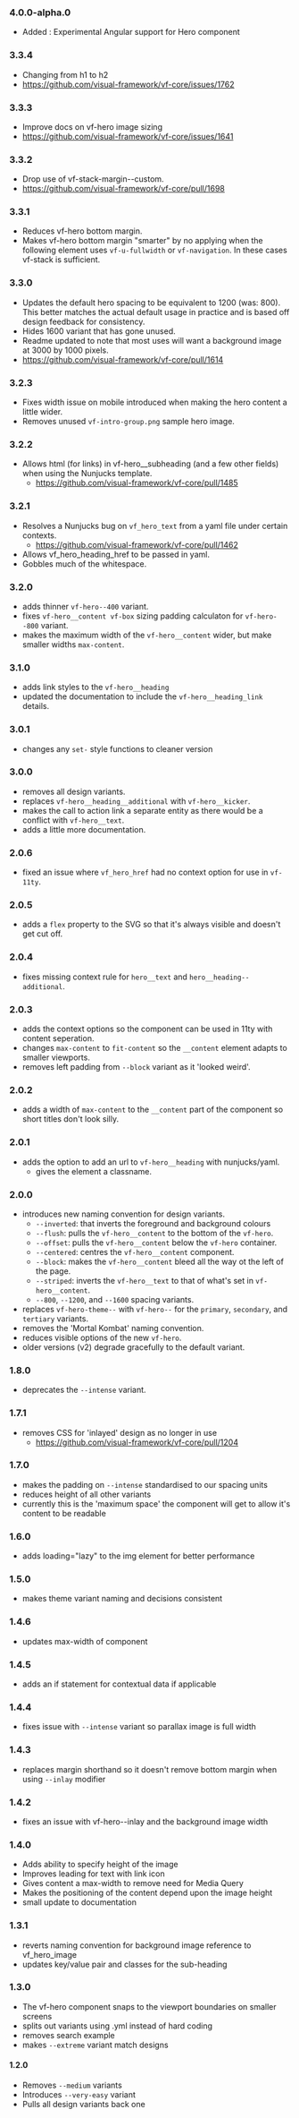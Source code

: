 ### 4.0.0-alpha.0

* Added : Experimental Angular support for Hero  component

### 3.3.4

* Changing from h1 to h2
* https://github.com/visual-framework/vf-core/issues/1762

### 3.3.3

* Improve docs on vf-hero image sizing
* https://github.com/visual-framework/vf-core/issues/1641

### 3.3.2

* Drop use of vf-stack-margin--custom.
* https://github.com/visual-framework/vf-core/pull/1698

### 3.3.1

* Reduces vf-hero bottom margin.
* Makes vf-hero bottom margin "smarter" by no applying when the following element uses `vf-u-fullwidth` or `vf-navigation`. In these cases vf-stack is sufficient.

### 3.3.0

* Updates the default hero spacing to be equivalent to 1200 (was: 800). This better matches the actual default usage in practice and is based off design feedback for consistency.
* Hides 1600 variant that has gone unused.
* Readme updated to note that most uses will want a background image at 3000 by 1000 pixels.
* https://github.com/visual-framework/vf-core/pull/1614

### 3.2.3

* Fixes width issue on mobile introduced when making the hero content a little wider.
* Removes unused `vf-intro-group.png` sample hero image.

### 3.2.2

* Allows html (for links) in vf-hero__subheading (and a few other fields) when using the Nunjucks template.
  * https://github.com/visual-framework/vf-core/pull/1485

### 3.2.1

* Resolves a Nunjucks bug on `vf_hero_text` from a yaml file under certain contexts.
  * https://github.com/visual-framework/vf-core/pull/1462
* Allows vf_hero_heading_href to be passed in yaml.
* Gobbles much of the whitespace.

### 3.2.0

* adds thinner `vf-hero--400` variant.
* fixes `vf-hero__content vf-box` sizing padding calculaton for `vf-hero--800` variant.
* makes the maximum width of the `vf-hero__content` wider, but make smaller widths `max-content`.

### 3.1.0

* adds link styles to the `vf-hero__heading`
* updated the documentation to include the `vf-hero__heading_link` details.

### 3.0.1

* changes any `set-` style functions to cleaner version

### 3.0.0

* removes all design variants.
* replaces `vf-hero__heading__additional` with `vf-hero__kicker`.
* makes the call to action link a separate entity as there would be a conflict with `vf-hero__text`.
* adds a little more documentation.

### 2.0.6

* fixed an issue where `vf_hero_href` had no context option for use in `vf-11ty`.

### 2.0.5

* adds a `flex` property to the SVG so that it's always visible and doesn't get cut off.

### 2.0.4

* fixes missing context rule for `hero__text` and `hero__heading--additional`.

### 2.0.3

* adds the context options so the component can be used in 11ty with content seperation.
* changes `max-content` to `fit-content` so the `__content` element adapts to smaller viewports.
* removes left padding from `--block` variant as it 'looked weird'.

### 2.0.2

* adds a width of `max-content` to the `__content` part of the component so short titles don't look silly.

### 2.0.1

* adds the option to add an url to `vf-hero__heading` with nunjucks/yaml.
  * gives the element a classname.

### 2.0.0

* introduces new naming convention for design variants.
  * `--inverted`: that inverts the foreground and background colours
  * `--flush`: pulls the `vf-hero__content` to the bottom of the `vf-hero`.
  * `--offset`: pulls the `vf-hero__content` below the `vf-hero` container.
  * `--centered`: centres the `vf-hero__content` component.
  * `--block`: makes the `vf-hero__content` bleed all the way ot the left of the page.
  * `--striped`: inverts the `vf-hero__text` to that of what's set in `vf-hero__content`.
  * `--800`, `--1200`, and `--1600` spacing variants.
* replaces `vf-hero-theme--` with `vf-hero--` for the `primary`, `secondary`, and `tertiary` variants.
* removes the 'Mortal Kombat' naming convention.
* reduces visible options of the new `vf-hero`.
* older versions (v2) degrade gracefully to the default variant.

### 1.8.0

* deprecates the `--intense` variant.

### 1.7.1

* removes CSS for 'inlayed' design as no longer in use
  * https://github.com/visual-framework/vf-core/pull/1204

### 1.7.0

* makes the padding on `--intense` standardised to our spacing units
* reduces height of all other variants
* currently this is the 'maximum space' the component will get to allow it's content to be readable

### 1.6.0

* adds loading="lazy" to the img element for better performance

### 1.5.0

* makes theme variant naming and decisions consistent

### 1.4.6

* updates max-width of component

### 1.4.5

* adds an if statement for contextual data if applicable

### 1.4.4

* fixes issue with `--intense` variant so parallax image is full width

### 1.4.3

* replaces margin shorthand so it doesn't remove bottom margin when using `--inlay` modifier

### 1.4.2

* fixes an issue with vf-hero--inlay and the background image width

### 1.4.0

* Adds ability to specify height of the image
* Improves leading for text with link icon
* Gives content a max-width to remove need for Media Query
* Makes the positioning of the content depend upon the image height
* small update to documentation

### 1.3.1

* reverts naming convention for background image reference to vf_hero_image
* updates key/value pair and classes for the sub-heading

### 1.3.0

* The vf-hero component snaps to the viewport boundaries on smaller screens
* splits out variants using .yml instead of hard coding
* removes search example
* makes `--extreme` variant match designs

#### 1.2.0

* Removes `--medium` variants
* Introduces `--very-easy` variant
* Pulls all design variants back one
